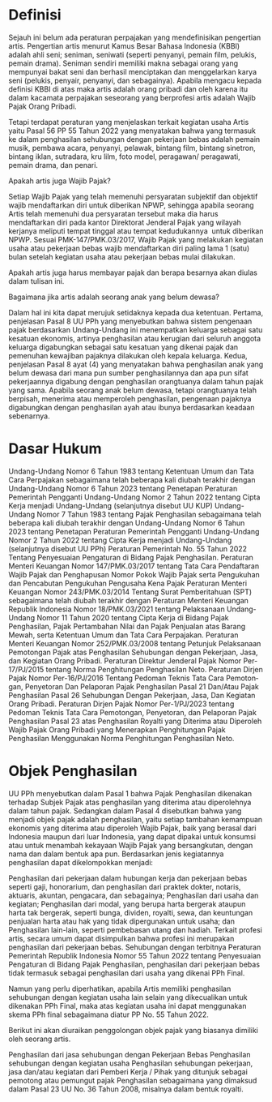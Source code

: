 # Definisi

Sejauh ini belum ada peraturan perpajakan yang mendefinisikan pengertian artis. Pengertian artis menurut Kamus Besar Bahasa Indonesia (KBBI) adalah ahli seni; seniman, seniwati (seperti penyanyi, pemain film, pelukis, pemain drama). Seniman sendiri memiliki makna sebagai orang yang mempunyai bakat seni dan berhasil menciptakan dan menggelarkan karya seni (pelukis, penyair, penyanyi, dan sebagainya). Apabila mengacu kepada definisi KBBI di atas maka artis adalah orang pribadi dan oleh karena itu dalam kacamata perpajakan seseorang yang berprofesi artis adalah Wajib Pajak Orang Pribadi.

Tetapi terdapat peraturan yang menjelaskan terkait kegiatan usaha Artis yaitu Pasal 56 PP 55 Tahun 2022 yang menyatakan bahwa yang termasuk ke dalam penghasilan sehubungan dengan pekerjaan bebas adalah pemain musik, pembawa acara, penyanyi, pelawak, bintang film, bintang sinetron, bintang iklan, sutradara, kru lilm, foto model, peragawan/ peragawati, pemain drama, dan penari.

Apakah artis juga Wajib Pajak?

Setiap Wajib Pajak yang telah memenuhi persyaratan subjektif dan objektif wajib mendaftarkan diri untuk diberikan NPWP, sehingga apabila seorang Artis telah memenuhi dua persyaratan tersebut maka dia harus mendaftarkan diri pada kantor Direktorat Jenderal Pajak yang wilayah kerjanya meliputi tempat tinggal atau tempat kedudukannya  untuk diberikan NPWP. Sesuai PMK-147/PMK.03/2017, Wajib Pajak yang melakukan kegiatan usaha atau pekerjaan bebas wajib mendaftarkan diri paling lama 1 (satu) bulan setelah kegiatan usaha atau pekerjaan bebas mulai dilakukan.

Apakah artis juga harus membayar pajak dan berapa besarnya akan diulas dalam tulisan ini.

Bagaimana jika artis adalah seorang anak yang belum dewasa?

Dalam hal ini kita dapat merujuk setidaknya kepada dua ketentuan. Pertama, penjelasan Pasal 8 UU PPh yang menyebutkan bahwa sistem pengenaan pajak berdasarkan Undang-Undang ini menempatkan keluarga sebagai satu kesatuan ekonomis, artinya penghasilan atau kerugian dari seluruh anggota keluarga digabungkan sebagai satu kesatuan yang dikenai pajak dan pemenuhan kewajiban pajaknya dilakukan oleh kepala keluarga. Kedua, penjelasan Pasal 8 ayat (4) yang menyatakan bahwa penghasilan anak yang belum dewasa dari mana pun sumber penghasilannya dan apa pun sifat pekerjaannya digabung dengan penghasilan orangtuanya dalam tahun pajak yang sama. Apabila seorang anak belum dewasa, tetapi orangtuanya telah berpisah, menerima atau memperoleh penghasilan, pengenaan pajaknya digabungkan dengan penghasilan ayah atau ibunya berdasarkan keadaan sebenarnya.

# Dasar Hukum

Undang-Undang Nomor 6 Tahun 1983 tentang Ketentuan Umum dan Tata Cara Perpajakan sebagaimana telah beberapa kali diubah terakhir dengan Undang-Undang Nomor 6 Tahun 2023 tentang Penetapan Peraturan Pemerintah Pengganti Undang-Undang Nomor 2 Tahun 2022 tentang Cipta Kerja menjadi Undang-Undang (selanjutnya disebut UU KUP)
Undang-Undang Nomor 7 Tahun 1983 tentang Pajak Penghasilan sebagaimana telah beberapa kali diubah terakhir dengan Undang-Undang Nomor 6 Tahun 2023 tentang Penetapan Peraturan Pemerintah Pengganti Undang-Undang Nomor 2 Tahun 2022 tentang Cipta Kerja menjadi Undang-Undang (selanjutnya disebut UU PPh)
Peraturan Pemerintah No. 55 Tahun 2022 Tentang Penyesuaian Pengaturan di Bidang Pajak Penghasilan.
Peraturan Menteri Keuangan Nomor 147/PMK.03/2017 tentang Tata Cara Pendaftaran Wajib Pajak dan Penghapusan Nomor Pokok Wajib Pajak serta Pengukuhan dan Pencabutan Pengukuhan Pengusaha Kena Pajak
Peraturan Menteri Keuangan Nomor 243/PMK.03/2014 Tentang Surat Pemberitahuan (SPT) sebagaimana telah diubah terakhir dengan Pera­turan Menteri Keuangan Republik Indonesia Nomor 18/PMK.03/2021 tentang Pelaksanaan Undang-Undang Nomor 11 Tahun 2020 tentang Cipta Kerja di Bidang Pajak Penghasilan, Pajak Pertambahan Nilai dan Pajak Penjualan atas Barang Mewah, serta Ketentuan Umum dan Tata Cara Perpajakan.
Peraturan Menteri Keuangan Nomor 252/PMK.03/2008 tentang Petunjuk Pelaksanaan Pemotongan Pajak atas Penghasilan Sehu­bungan dengan Pekerjaan, Jasa, dan Kegiatan Orang Pribadi.
Peraturan Direktur Jenderal Pajak Nomor Per-17/PJ/2015 tentang Norma Penghitungan Penghasilan Neto.
Peraturan Dirjen Pajak Nomor Per-16/PJ/2016 Tentang Pedoman Teknis Tata Cara Pemoton­gan, Penyetoran Dan Pelaporan Pajak Penghas­ilan Pasal 21 Dan/Atau Pajak Penghasilan Pasal 26 Sehubungan Dengan Pekerjaan, Jasa, Dan Kegiatan Orang Pribadi.
Peraturan Dirjen Pajak Nomor Per-1/PJ/2023 tentang Pedoman Teknis Tata Cara Pemotongan, Penyetoran, dan Pelaporan Pajak Penghasilan Pasal 23 atas Penghasilan Royalti yang Diterima atau Diperoleh Wajib Pajak Orang Pribadi yang Menerapkan Penghitungan Pajak Penghasilan Menggunakan Norma Penghitungan Penghasilan Neto.

# Objek Penghasilan

UU PPh menyebutkan dalam Pasal 1 bahwa Pajak Penghasilan dikenakan terhadap Subjek Pajak atas penghasilan yang diterima atau diperolehnya dalam tahun pajak. Sedangkan dalam Pasal 4 disebutkan bahwa yang menjadi objek pajak adalah penghasilan, yaitu setiap tambahan kemampuan ekonomis yang diterima atau diperoleh Wajib Pajak, baik yang berasal dari Indonesia maupun dari luar Indonesia, yang dapat dipakai untuk konsumsi atau untuk menambah kekayaan Wajib Pajak yang bersangkutan, dengan nama dan dalam bentuk apa pun. Berdasarkan jenis kegiatannya penghasilan dapat dikelompokkan menjadi:

Penghasilan dari pekerjaan dalam hubungan kerja dan pekerjaan bebas seperti gaji, honorarium, dan penghasilan dari praktek dokter, notaris, aktuaris, akuntan, pengacara, dan sebagainya;
Penghasilan dari usaha dan kegiatan;
Penghasilan dari modal, yang berupa harta bergerak ataupun harta tak bergerak, seperti bunga, dividen, royalti, sewa, dan keuntungan penjualan harta atau hak yang tidak dipergunakan untuk usaha; dan
Penghasilan lain-lain, seperti pembebasan utang dan hadiah.
Terkait profesi artis, secara umum dapat disimpulkan bahwa profesi ini merupakan penghasilan dari pekerjaan bebas. Sehubungan dengan terbitnya Peraturan Pemerintah Republik Indonesia No­mor 55 Tahun 2022 tentang Penyesuaian Pengaturan di Bidang Pajak Penghasilan, penghasilan dari pekerjaan bebas tidak termasuk sebagai penghasilan dari usaha yang dikenai PPh Final.

Namun yang perlu diperhatikan, apabila Artis memiliki penghasilan sehubungan dengan kegiatan usaha lain selain yang dikecualikan untuk dikenakan PPh Final, maka atas kegiatan usaha ini dapat menggunakan skema PPh final sebagaimana diatur PP No. 55 Tahun 2022.

Berikut ini akan diuraikan penggolongan objek pajak yang biasanya dimiliki oleh seorang artis.

Penghasilan dari jasa sehubungan dengan Pekerjaan Bebas
Penghasilan sehubungan dengan kegiatan usaha
Penghasilan sehubungan pekerjaan, jasa dan/atau kegiatan dari Pemberi Kerja / Pihak yang ditunjuk sebagai pemotong atau pemungut pajak
Penghasilan sebagaimana yang dimaksud dalam Pasal 23 UU No. 36 Tahun 2008, misalnya dalam bentuk royalti.


